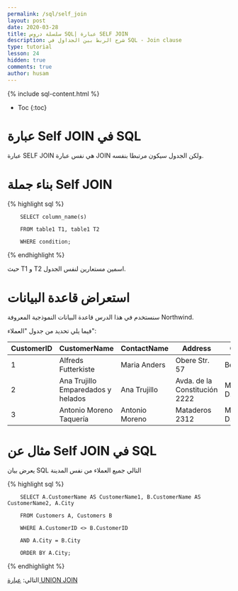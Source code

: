 ```yaml
---
permalink: /sql/self_join
layout: post
date: 2020-03-28
title: سلسلة دروس SQL| عبارة SELF JOIN
description: شرح الربط بين الجداول في SQL - Join clause
type: tutorial
lesson: 24
hidden: true
comments: true
author: husam
---
```


{% include sql-content.html %}

* Toc
{:toc}

# عبارة Self JOIN في SQL

عبارة SELF JOIN هي نفس عبارة JOIN  ولكن الجدول سيكون مرتبطا بنفسه.

# بناء جملة Self JOIN

{% highlight sql %}

        SELECT column_name(s)

        FROM table1 T1, table1 T2

        WHERE condition;

{% endhighlight %}

حيث T1 و T2 اسمين مستعارين لنفس الجدول.

# استعراض قاعدة البيانات

سنستخدم في هذا الدرس قاعدة البيانات النموذجية المعروفة Northwind.

فيما يلي تحديد من جدول "العملاء":

| CustomerID 	| CustomerName |	ContactName |	Address |	City |	PostalCode |	Country |
| ------------ | ------------ | ---------------| ------------ | ----- | -------- | ----------- |
| 1 | Alfreds Futterkiste 	| Maria Anders |	Obere Str. 57 |	Berlin |	12209 |	Germany |
| 2 |	Ana Trujillo Emparedados y helados |	Ana Trujillo |	Avda. de la Constitución 2222 |	México D.F. |	05021 |	Mexico |
|3 |	Antonio Moreno Taquería |	Antonio Moreno |	Mataderos 2312 |	México D.F. |	05023 |	Mexico |


# مثال عن Self JOIN في SQL

يعرض بيان SQL التالي جميع العملاء من نفس المدينة


{% highlight sql %}


        SELECT A.CustomerName AS CustomerName1, B.CustomerName AS CustomerName2, A.City

        FROM Customers A, Customers B

        WHERE A.CustomerID <> B.CustomerID

        AND A.City = B.City

        ORDER BY A.City;

{% endhighlight %}

التالي: [عبارة UNION JOIN ](union)
